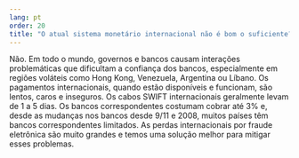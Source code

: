 ```yaml
---
lang: pt
order: 20
title: "O atual sistema monetário internacional não é bom o suficiente?"
---
```


Não. Em todo o mundo, governos e bancos causam interações problemáticas que dificultam a confiança dos bancos, especialmente em regiões voláteis como Hong Kong, Venezuela, Argentina ou Líbano. Os pagamentos internacionais, quando estão disponíveis e funcionam, são lentos, caros e inseguros. Os cabos SWIFT internacionais geralmente levam de 1 a 5 dias. Os bancos correspondentes costumam cobrar até 3% e, desde as mudanças nos bancos desde 9/11 e 2008, muitos países têm bancos correspondentes limitados. As perdas internacionais por fraude eletrônica são muito grandes e temos uma solução melhor para mitigar esses problemas.
